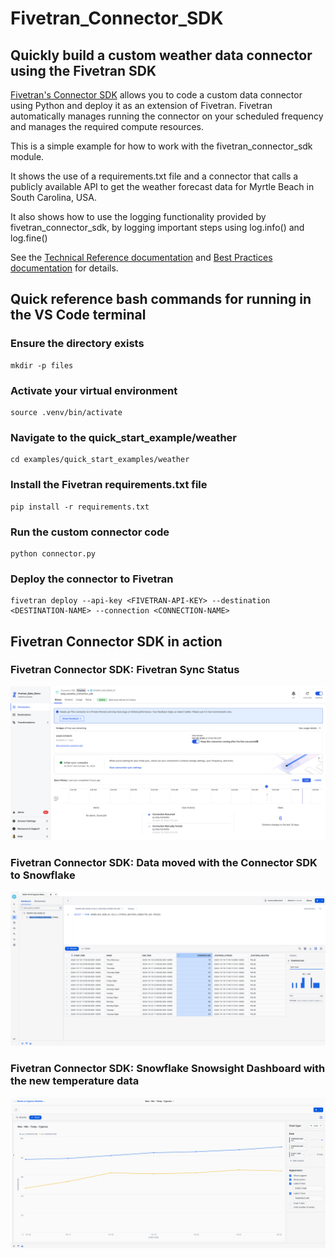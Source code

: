 # Fivetran_Connector_SDK
 ## Quickly build a custom weather data connector using the Fivetran SDK

[Fivetran's Connector SDK](https://fivetran.com/docs/connectors/connector-sdk) allows you to code a custom data connector using Python and deploy it as an extension of Fivetran. Fivetran automatically manages running the connector on your scheduled frequency and manages the required compute resources.

This is a simple example for how to work with the fivetran_connector_sdk module. 

It shows the use of a requirements.txt file and a connector that calls a publicly available API to get the weather forecast data for Myrtle Beach in South Carolina, USA. 

It also shows how to use the logging functionality provided by fivetran_connector_sdk, by logging important steps using log.info() and log.fine()

See the [Technical Reference documentation](https://fivetran.com/docs/connectors/connector-sdk/technical-reference#update) and [Best Practices documentation](https://fivetran.com/docs/connectors/connector-sdk/best-practices) for details.

## Quick reference bash commands for running in the VS Code terminal

### Ensure the directory exists
```
mkdir -p files
```
### Activate your virtual environment
```
source .venv/bin/activate
```
### Navigate to the quick_start_example/weather
```
cd examples/quick_start_examples/weather
```
### Install the Fivetran requirements.txt file
```
pip install -r requirements.txt
```
### Run the custom connector code
```
python connector.py
```
### Deploy the connector to Fivetran
```
fivetran deploy --api-key <FIVETRAN-API-KEY> --destination <DESTINATION-NAME> --connection <CONNECTION-NAME>
```
## Fivetran Connector SDK in action

### Fivetran Connector SDK: Fivetran Sync Status

![Fivetran Sync Status Screenshot](./examples/quick_start_examples/weather/images/fivetran_syncstatus_kelly_cypress_weather_connector_sdk.png)

### Fivetran Connector SDK: Data moved with the Connector SDK to Snowflake

![Snowflake Snowsight Data Preview Screenshot](./examples/quick_start_examples/weather/images/snowflake_snowsight_datapreview_kelly_cypress_weather_connector_sdk.png)

### Fivetran Connector SDK: Snowflake Snowsight Dashboard with the new temperature data

![Snowflake Snowsight Dashboard Screenshot](./examples/quick_start_examples/weather/images/snowflake_snowsight_dashboard_fivetran_connector_sdk.png)